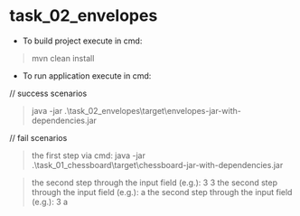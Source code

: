 # task_02_envelopes

* To build project execute in cmd: 
> mvn clean install

* To run application execute in cmd:

// success scenarios
> java -jar .\task_02_envelopes\target\envelopes-jar-with-dependencies.jar

// fail scenarios
>   the first step via cmd:
> java -jar .\task_01_chessboard\target\chessboard-jar-with-dependencies.jar

>   the second step through the input field (e.g.): 3 3
>   the second step through the input field (e.g.): a
>   the second step through the input field (e.g.): 3 a